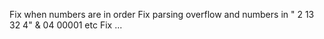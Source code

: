 Fix when numbers are in order
Fix parsing overflow and numbers in " 2 13  32 4" & 04 00001 etc
Fix ...
